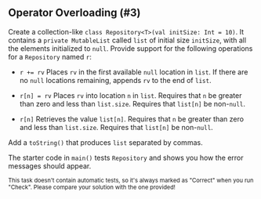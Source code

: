 ## Operator Overloading (#3)

Create a collection-like `class Repository<T>(val initSize: Int = 10)`. It
contains a `private MutableList` called `list` of initial size `initSize`, with
all the elements initialized to `null`. Provide support for the following
operations for a `Repository` named `r`:

- `r += rv` Places `rv` in the first available `null` location in `list`. If
  there are no `null` locations remaining, appends `rv` to the end of `list`.

- `r[n] = rv` Places `rv` into location `n` in `list`. Requires that `n` be
  greater than zero and less than `list.size`. Requires that `list[n]` be
  non-`null`.

- `r[n]` Retrieves the value `list[n]`. Requires that `n` be greater than zero
  and less than `list.size`. Requires that `list[n]` be non-`null`.

Add a `toString()` that produces `list` separated by commas.

The starter code in `main()` tests `Repository` and shows you how the error
messages should appear.

<sub> This task doesn't contain automatic tests,
so it's always marked as "Correct" when you run "Check".
Please compare your solution with the one provided! </sub>
